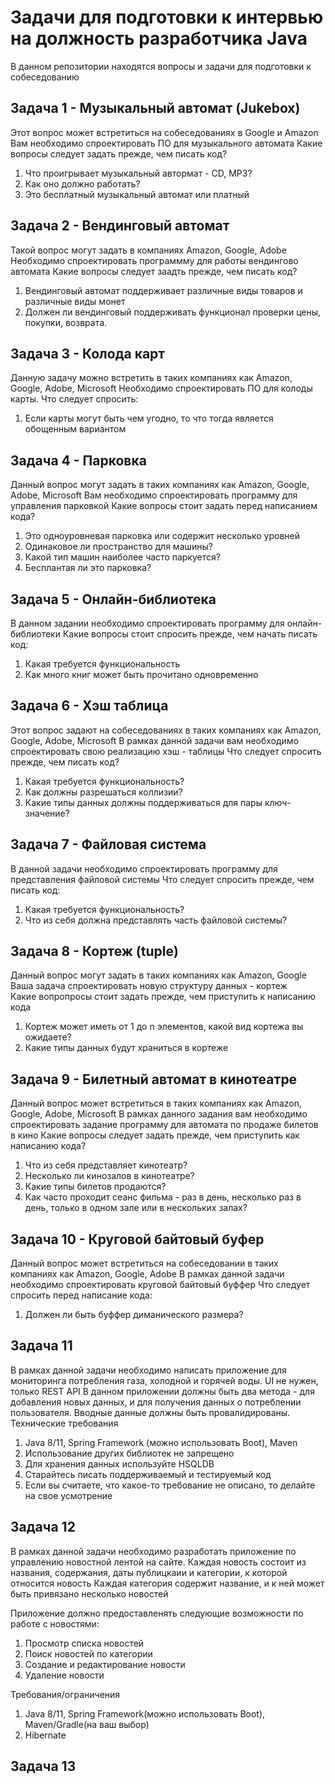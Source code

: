 # Задачи для подготовки к интервью на должность разработчика Java
В данном репозитории находятся вопросы и задачи для подготовки к собеседованию


## Задача 1 - Музыкальный автомат (Jukebox)
Этот вопрос может встретиться на собеседованиях в Google и Amazon
Вам необходимо спроектировать ПО для музыкального автомата
Какие вопросы следует задать прежде, чем писать код?
1. Что проигрывает музыкальный автормат - CD, MP3?
2. Как оно должно работать?
3. Это бесплатный музыкальный автомат или платный

## Задача 2 - Вендинговый автомат
Такой вопрос могут задать в компаниях Amazon, Google, Adobe
Необходимо спроектировать программму для работы вендингово автомата
Какие вопросы следует заадть прежде, чем писать код?
1. Вендинговый автомат поддерживает различные виды товаров и различные виды монет
2. Должен ли вендинговый поддерживать функционал проверки цены, покупки, возврата.

## Задача 3 - Колода карт
Данную задачу можно встретить в таких компаниях как Amazon, Google, Adobe, Microsoft
Необходимо спроектировать ПО для колоды карты.
Что следует спросить:
1. Если карты могут быть чем угодно, то что тогда является обощенным вариантом

## Задача 4 - Парковка
Данный вопрос могут задать в таких компаниях как Amazon, Google, Adobe, Microsoft
Вам необходимо спроектировать программу для управления парковкой
Какие вопросы стоит задать перед написанием кода?
1. Это одноуровневая парковка или содержит несколько уровней
2. Одинаковое ли пространство для машины?
3. Какой тип машин наиболее часто паркуется?
4. Бесплантая ли это парковка?

## Задача 5 - Онлайн-библиотека
В данном задании необходимо спроектировать программу для онлайн-библиотеки
Какие вопросы стоит спросить прежде, чем начать писать код:
1. Какая требуется функциональность
2. Как много книг может быть прочитано одновременно

## Задача 6 - Хэш таблица
Этот вопрос задают на собеседованиях в таких компаниях как Amazon, Google, Adobe, Microsoft
В рамках данной задачи вам необходимо спроектировать свою реализацию хэш - таблицы
Что следует спросить прежде, чем писать код?
1. Какая требуется функциональность?
2. Как должны разрешаться коллизии?
3. Какие типы данных должны поддерживаться для пары ключ-значение?


## Задача 7 - Файловая система
В данной задачи необходимо спроектировать программу для представления файловой системы
Что следует спросить прежде, чем писать код:
1. Какая требуется функциональность?
2. Что из себя должна представлять часть файловой системы?

## Задача 8 - Кортеж (tuple)
Данный вопрос могут задать в таких компаниях как Amazon, Google  
Ваша задача спроектировать новую структуру данных - кортеж  
Какие вопропросы стоит задать прежде, чем приступить к написанию кода
1. Кортеж может иметь от 1 до n элементов, какой вид кортежа вы ожидаете?
2. Какие типы данных будут храниться в кортеже

## Задача 9 - Билетный автомат в кинотеатре
Данный вопрос может встретиться в таких компаниях как Amazon, Google, Adobe, Microsoft
В рамках данного задания вам необходимо спроектировать задание программу для автомата по
продаже билетов в кино
Какие вопросы следует задать прежде, чем приступить как написанию кода?
1. Что из себя представляет кинотеатр?
2. Несколько ли кинозалов в кинотеатре?
3. Какие типы билетов продаются?
4. Как часто проходит сеанс фильма - раз в день, несколько раз в день, только в одном зале или в нескольких залах?


## Задача 10 - Круговой байтовый буфер
Данный вопрос может встретиться на собеседовании в таких компаниях как Amazon, Google, Adobe
В рамках данной задачи необходимо спроектировать круговой байтовый буффер
Что следует спросить перед написание кода:
1. Должен ли быть буффер диманического размера?

## Задача 11
В рамках данной задачи необходимо написать приложение для мониторинга
потребления газа, холодной и горячей воды. UI не нужен, только REST API 
В данном приложении должны быть два метода - для добавления новых данных, и для получения данных
о потреблении пользователя. Вводные данные должны быть провалидированы.
Технические требования
1. Java 8/11, Spring Framework (можно использовать Boot), Maven
2. Использование других библиотек не запрещено
3. Для хранения данных используйте HSQLDB
4. Старайтесь писать поддерживаемый и тестируемый код
5. Если вы считаете, что какое-то требование не описано, то делайте на свое усмотрение

## Задача 12
В рамках данной задачи необходимо разработать приложение по управлению новостной лентой на сайте.
Каждая новость состоит из названия, содержания, даты публицкаии и категории, к которой относится новость
Каждая категория содержит название, и к ней может быть привязано несколько новостей

Приложение должно предоставленять следующие возможности по работе с новостями:
1. Просмотр списка новостей
2. Поиск новостей по категории
3. Создание и редактирование новости
3. Удаление новости

Требования/ограничения
1. Java 8/11, Spring Framework(можно использовать Boot), Maven/Gradle(на ваш выбор)
2. Hibernate

## Задача 13
